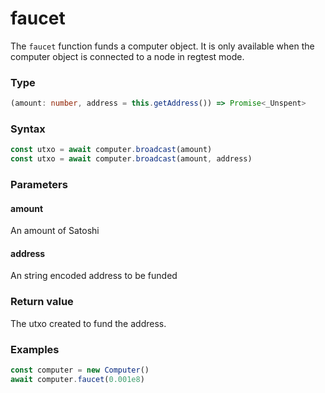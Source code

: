 # faucet

The `faucet` function funds a computer object. It is only available when the computer object is connected to a node in regtest mode.

### Type
```ts
(amount: number, address = this.getAddress()) => Promise<_Unspent>
```

### Syntax
```js
const utxo = await computer.broadcast(amount)
const utxo = await computer.broadcast(amount, address)
```

### Parameters

#### amount
An amount of Satoshi

#### address
An string encoded address to be funded

### Return value

The utxo created to fund the address.

### Examples
```ts
const computer = new Computer()
await computer.faucet(0.001e8)
```